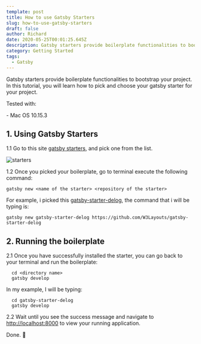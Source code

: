 ```yaml
---
template: post
title: How to use Gatsby Starters
slug: how-to-use-gatsby-starters
draft: false
author: Richard
date: 2020-05-25T00:01:25.645Z
description: Gatsby starters provide boilerplate functionalities to bootstrap your project.
category: Getting Started
tags:
  - Gatsby
---
```

Gatsby starters provide boilerplate functionalities to bootstrap your project. In this tutorial, you will learn how to pick and choose your gatsby starter for your project.

Tested with:

\- Mac OS 10.15.3

## 1. Using Gatsby Starters

1.1 Go to this site [gatsby starters](https://www.gatsbyjs.org/starters/?v=2), and pick one from the list.

![starters](/media/starters.png "starters")

1.2 Once you picked your boilerplate, go to terminal execute the following command:

```
gatsby new <name of the starter> <repository of the starter>
```

For example, i picked this [gatsby-starter-delog](https://www.gatsbyjs.org/starters/W3Layouts/gatsby-starter-delog), the command that i will be typing is:

```
gatsby new gatsby-starter-delog https://github.com/W3Layouts/gatsby-starter-delog
```

## 2. Running the boilerplate

2.1 Once you have successfully installed the starter, you can go back to your terminal and run the boilerplate:

```
  cd <directory name>
  gatsby develop
```

In my example, I will be typing:

```
  cd gatsby-starter-delog
  gatsby develop
```

2.2 Wait until you see the success message and navigate to <http://localhost:8000> to view your running application.

Done. 🙂